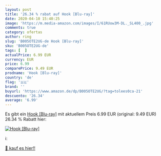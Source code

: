 ```yaml
---
layout: post
title: '26.34 % rabat auf Hook [Blu-ray]'
date: 2020-04-10 15:40:25
image: 'https://m.media-amazon.com/images/I/61RUow3M-DL._SL400_.jpg'
comments: true
category: ofertas
author: ring
slug: 'B005OTE2UG-de Hook [Blu-ray]'
sku: 'B005OTE2UG-de'
tags: [  ]
actualPrice: 6.99 EUR
currency: EUR
price: 6.99
comparePrice: 9.49 EUR
prodname: 'Hook [Blu-ray]'
country: 'de'
flag: '🇩🇪'
brand: ''
buyurl: 'https://www.amazon.de/dp/B005OTE2UG/?tag=tolees0ca-21'
descuento: '26.34'
average: '6.99'
---
```


Es gibt ein [Hook [Blu-ray]](https://www.amazon.de/dp/B005OTE2UG/?tag=tolees0ca-21) mit aktuellem Preis 6.99 EUR (original: 9.49 EUR) 26.34 % Rabatt hier:

[![Hook [Blu-ray]](https://m.media-amazon.com/images/I/61RUow3M-DL._SL400_.jpg)](https://www.amazon.de/dp/B005OTE2UG/?tag=tolees0ca-21)

ℹ️:


[🛒 kauf es hier!!](https://www.amazon.de/dp/B005OTE2UG/?tag=tolees0ca-21)
